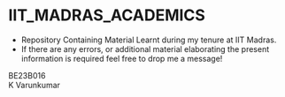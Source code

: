 # IIT_MADRAS_ACADEMICS
* Repository Containing Material Learnt during my tenure at IIT Madras.
* If there are any errors, or additional material elaborating the present information is required feel free to drop me a message!

BE23B016   
K Varunkumar
